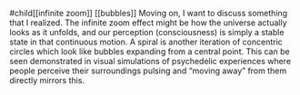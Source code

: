 #child[[infinite zoom]] [[bubbles]]
Moving on, I want to discuss something that I realized. The infinite zoom effect might be how the universe actually looks as it unfolds, and our perception (consciousness) is simply a stable state in that continuous motion. A spiral is another iteration of concentric circles which look like bubbles expanding from a central point. This can be seen demonstrated in visual simulations of psychedelic experiences where people perceive their surroundings pulsing and “moving away” from them directly mirrors this.

